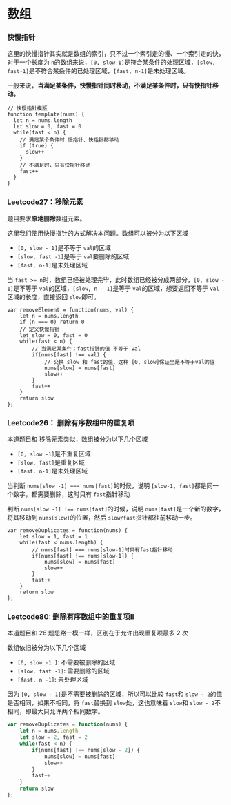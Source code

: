 # 数组

### 快慢指针

这里的快慢指针其实就是数组的索引，只不过一个索引走的慢、一个索引走的快，对于一个长度为 `n`的数组来说，`[0, slow-1]`是符合某条件的处理区域，`[slow, fast-1]`是不符合某条件的已处理区域，`[fast, n-1]`是未处理区域。

一般来说，**当满足某条件，快慢指针同时移动，不满足某条件时，只有快指针移动。**

```JS
// 快慢指针模版
function template(nums) {
  let n = nums.length
  let slow = 0, fast = 0
  while(fast < n) {
    // 满足某个条件时 慢指针、快指针都移动
    if (true) {
      slow++
    }
    // 不满足时，只有快指针移动
    fast++
  }
}
```

### Leetcode27：移除元素

题目要求**原地删除**数组元素。

这里我们使用快慢指针的方式解决本问题。数组可以被分为以下区域

- `[0, slow - 1]`是不等于 `val`的区域
- `[slow, fast -1]`是等于 `val`要删除的区域
- `[fast, n-1]`是未处理区域

当 `fast >= n`时，数组已经被处理完毕，此时数组已经被分成两部分，`[0, slow - 1]`是不等于 `val`的区域，`[slow, n - 1]`是等于 `val`的区域，想要返回不等于 `val`区域的长度，直接返回 `slow`即可。

```JS
var removeElement = function(nums, val) {
    let n = nums.length
    if (n === 0) return 0
    // 定义快慢指针
    let slow = 0, fast = 0
    while(fast < n) {
        // 当满足某条件：fast指针的值 不等于 val
        if(nums[fast] !== val) {
            // 交换 slow 和 fast的值，这样 [0, slow]保证全是不等于val的值
            nums[slow] = nums[fast]
            slow++
        }
        fast++
    }
    return slow
};
```

### Leetcode26： **删除有序数组中的重复项**

本道题目和 移除元素类似，数组被分为以下几个区域

- `[0, slow -1]`是不重复区域
- `[slow, fast]`是重复区域
- `[fast, n-1]`是未处理区域

当判断 `nums[slow -1] === nums[fast]`的时候，说明 `[slow-1, fast]`都是同一个数字，都需要删除，这时只有 `fast`指针移动

判断 `nums[slow -1] !== nums[fast]`的时候，说明 `nums[fast]`是一个新的数字，将其移动到 `nums[slow]`的位置，然后 `slow/fast`指针都往前移动一步。

```JS
var removeDuplicates = function(nums) {
    let slow = 1, fast = 1
    while(fast < nums.length) {
        // nums[fast] === nums[slow-1]时只有fast指针移动
        if(nums[fast] !== nums[slow-1]) {
            nums[slow] = nums[fast]
            slow++
        }
        fast++
    }
    return slow
};
```

### Leetcode80: 删除有序数组中的重复项II

本道题目和 26 题思路一模一样，区别在于允许出现重复项最多 2 次

数组依旧被分为以下几个区域

- `[0, slow -1 ]`: 不需要被删除的区域
- `[slow, fast -1]`: 需要删除的区域
- `[fast, n -1]`: 未处理区域

因为 `[0, slow - 1]`是不需要被删除的区域，所以可以比较 `fast`和 `slow - 2`的值是否相同，如果不相同，将 `fast`替换到 `slow`处，这也意味着 `slow`和 `slow - 2`不相同，即最大只允许两个相同数字。

```js
var removeDuplicates = function(nums) {
    let n = nums.length
    let slow = 2, fast = 2
    while(fast < n) {
        if(nums[fast] !== nums[slow - 2]) {
            nums[slow] = nums[fast]
            slow++
        }
        fast++
    }
    return slow
};
```

